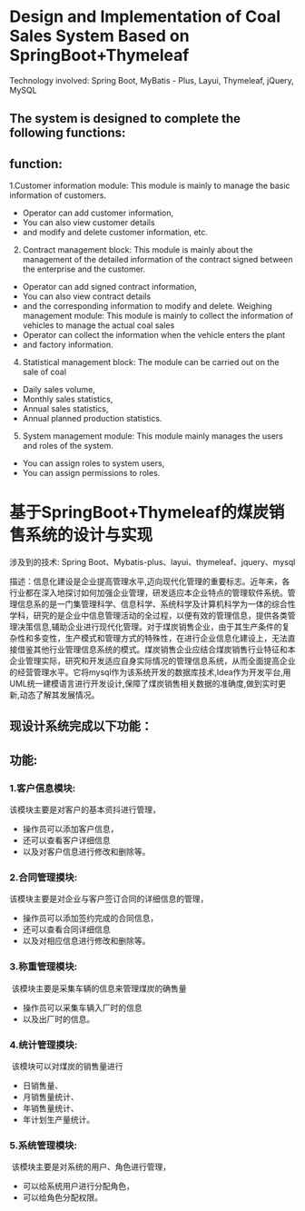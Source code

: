 # Design and Implementation of Coal Sales System Based on SpringBoot+Thymeleaf

Technology involved: Spring Boot, MyBatis - Plus, Layui, Thymeleaf, jQuery, MySQL

## The system is designed to complete the following functions:
## function:
1.Customer information module:
This module is mainly to manage the basic information of customers.
- Operator can add customer information,
- You can also view customer details
- and modify and delete customer information, etc.
2. Contract management block:
This module is mainly about the management of the detailed information of the contract signed between the enterprise and the customer.
- Operator can add signed contract information,
- You can also view contract details
- and the corresponding information to modify and delete.
Weighing management module:
This module is mainly to collect the information of vehicles to manage the actual coal sales
- Operator can collect the information when the vehicle enters the plant
- and factory information.
4. Statistical management block:
The module can be carried out on the sale of coal
- Daily sales volume,
- Monthly sales statistics,
- Annual sales statistics,
- Annual planned production statistics.
5. System management module:
This module mainly manages the users and roles of the system.
- You can assign roles to system users,
- You can assign permissions to roles.

# 基于SpringBoot+Thymeleaf的煤炭销售系统的设计与实现

涉及到的技术: Spring Boot、Mybatis-plus、layui、thymeleaf、jquery、mysql

描述：信息化建设是企业提高管理水平,迈向现代化管理的重要标志。近年来，各行业都在深入地探讨如何加强企业管理，研发适应本企业特点的管理软件系统。管理信息系的是一门集管理科学、信息科学、系统科学及计算机科学为一体的综合性学科，研究的是企业中信息管理活动的全过程，以便有效的管理信息，提供各类管理决策信息,辅助企业进行现代化管理。对于煤炭销售企业，由于其生产条件的复杂性和多变性，生产模式和管理方式的特殊性，在进行企业信息化建设上，无法直接借鉴其他行业管理信息系统的模式。煤炭销售企业应结合煤炭销售行业特征和本企业管理实际，研究和开发适应自身实际情况的管理信息系统，从而全面提高企业的经营管理水平。它将mysql作为该系统开发的数据库技术,Idea作为开发平台,用UML统一建模语言进行开发设计,保障了煤炭销售相关数据的准确度,做到实时更新,动态了解其发展情况。

## 现设计系统完成以下功能：

## 功能:

### 1.客户信息模块:

该模块主要是对客户的基本资抖进行管理，

- 操作员可以添加客户信息，
- 还可以查看客户详细信息
- 以及对客户信息进行修改和删除等。

### 2.合同管理摸块:

该模块主要是对企业与客户签订合同的详细信息的管理，

- 操作员可以添加签约完成的合同信息，
- 还可以查看合同详细信息
- 以及对相应信息进行修改和删除等。

### 3.称重管理模块:

​	该模块主要是采集车辆的信息来管理煤炭的确售量

- 操作员可以采集车辆入厂时的信息
- 以及出厂时的信息。

### 4.统计管理摸块:

​	该模块可以对煤炭的销售量进行

- 日销售量、
- 月销售量统计、
- 年销售量统计、
- 年计划生产量统计。

### 5.系统管理模块:

​	该模块主要是对系统的用户、角色进行管理，

- 可以给系统用户进行分配角色，
- 可以给角色分配权限。
